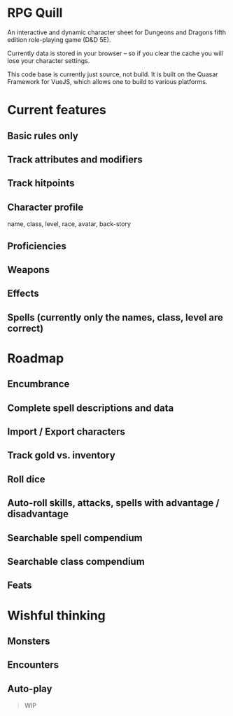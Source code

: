 # RPG Quill
An interactive and dynamic character sheet for Dungeons and Dragons fifth edition role-playing game (D&D 5E). 

Currently data is stored in your browser – so if you clear the cache you will lose your character settings. 

This code base is currently just source, not build. It is built on the Quasar Framework for VueJS, which allows one to build to various platforms.

# Current features
## Basic rules only
## Track attributes and modifiers
## Track hitpoints
## Character profile
name, class, level, race, avatar, back-story
## Proficiencies
## Weapons
## Effects
## Spells (currently only the names, class, level are correct)

# Roadmap
## Encumbrance
## Complete spell descriptions and data
## Import / Export characters
## Track gold vs. inventory
## Roll dice
## Auto-roll skills, attacks, spells with advantage / disadvantage
## Searchable spell compendium
## Searchable class compendium
## Feats

# Wishful thinking
## Monsters
## Encounters
## Auto-play

> WIP
